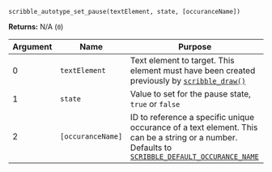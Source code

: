 `scribble_autotype_set_pause(textElement, state, [occuranceName])`

**Returns:** N/A (`0`)

|Argument|Name         |Purpose                                                               |
|--------|-------------|----------------------------------------------------------------------|
|0       |`textElement`|Text element to target. This element must have been created previously by [`scribble_draw()`](scribble_draw)|
|1       |`state`      |Value to set for the pause state, `true` or `false`|
|2       |`[occuranceName]`|ID to reference a specific unique occurance of a text element. This can be a string or a number. Defaults to [`SCRIBBLE_DEFAULT_OCCURANCE_NAME`](__scribble_macros)             |